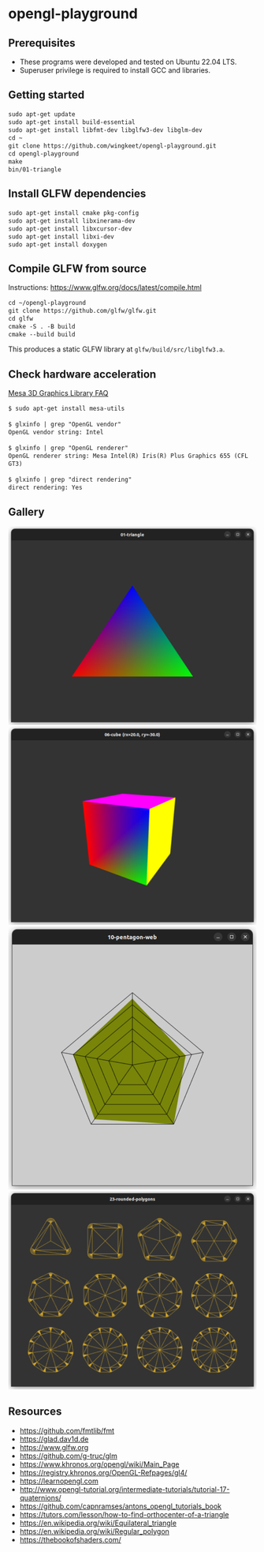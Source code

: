 # opengl-playground

## Prerequisites
- These programs were developed and tested on Ubuntu 22.04 LTS.
- Superuser privilege is required to install GCC and libraries.

## Getting started

```
sudo apt-get update
sudo apt-get install build-essential
sudo apt-get install libfmt-dev libglfw3-dev libglm-dev
cd ~
git clone https://github.com/wingkeet/opengl-playground.git
cd opengl-playground
make
bin/01-triangle
```

## Install GLFW dependencies

```
sudo apt-get install cmake pkg-config
sudo apt-get install libxinerama-dev
sudo apt-get install libxcursor-dev
sudo apt-get install libxi-dev
sudo apt-get install doxygen
```

## Compile GLFW from source

Instructions: https://www.glfw.org/docs/latest/compile.html
```
cd ~/opengl-playground
git clone https://github.com/glfw/glfw.git
cd glfw
cmake -S . -B build
cmake --build build
```
This produces a static GLFW library at `glfw/build/src/libglfw3.a`.

## Check hardware acceleration

[Mesa 3D Graphics Library FAQ](https://docs.mesa3d.org/faq.html)
```
$ sudo apt-get install mesa-utils

$ glxinfo | grep "OpenGL vendor"
OpenGL vendor string: Intel

$ glxinfo | grep "OpenGL renderer"
OpenGL renderer string: Mesa Intel(R) Iris(R) Plus Graphics 655 (CFL GT3)

$ glxinfo | grep "direct rendering"
direct rendering: Yes
```

## Gallery

![01-triangle](images/01-triangle.png)
![06-cube](images/06-cube.png)
![10-pentagon-web](images/10-pentagon-web.png)
![23-rounded-polygons](images/23-rounded-polygons.png)

## Resources
- https://github.com/fmtlib/fmt
- https://glad.dav1d.de
- https://www.glfw.org
- https://github.com/g-truc/glm
- https://www.khronos.org/opengl/wiki/Main_Page
- https://registry.khronos.org/OpenGL-Refpages/gl4/
- https://learnopengl.com
- http://www.opengl-tutorial.org/intermediate-tutorials/tutorial-17-quaternions/
- https://github.com/capnramses/antons_opengl_tutorials_book
- https://tutors.com/lesson/how-to-find-orthocenter-of-a-triangle
- https://en.wikipedia.org/wiki/Equilateral_triangle
- https://en.wikipedia.org/wiki/Regular_polygon
- https://thebookofshaders.com/
